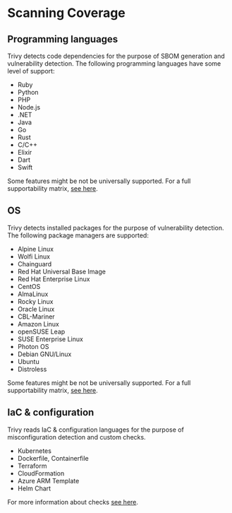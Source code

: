 # Scanning Coverage

## Programming languages
Trivy detects code dependencies for the purpose of SBOM generation and vulnerability detection. The following programming languages have some level of support:

- Ruby
- Python
- PHP
- Node.js
- .NET
- Java
- Go
- Rust
- C/C++
- Elixir
- Dart
- Swift

Some features might be not be universally supported. For a full supportability matrix, [see here](../docs/scanner/vulnerability/language/index.md).

## OS
Trivy detects installed packages for the purpose of vulnerability detection. The following package managers are supported:

- Alpine Linux
- Wolfi Linux
- Chainguard
- Red Hat Universal Base Image
- Red Hat Enterprise Linux
- CentOS
- AlmaLinux
- Rocky Linux
- Oracle Linux
- CBL-Mariner
- Amazon Linux
- openSUSE Leap
- SUSE Enterprise Linux
- Photon OS
- Debian GNU/Linux
- Ubuntu
- Distroless

Some features might be not be universally supported. For a full supportability matrix, [see here](../docs/scanner/vulnerability/os.md).

## IaC & configuration
Trivy reads IaC & configuration languages for the purpose of misconfiguration detection and custom checks.

- Kubernetes
- Dockerfile, Containerfile
- Terraform 
- CloudFormation
- Azure ARM Template
- Helm Chart

For more information about checks [see here](../docs/misconfiguration/policy/builtin.md).
